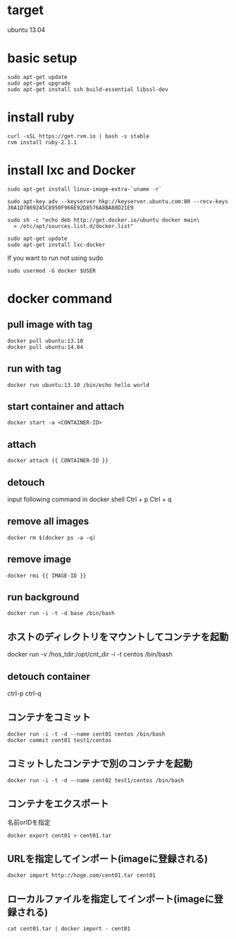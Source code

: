 target
====
ubuntu 13.04

basic setup
====

    sudo apt-get update
    sudo apt-get upgrade
    sudo apt-get install ssh build-essential libssl-dev


install ruby
====

    curl -sSL https://get.rvm.io | bash -s stable
    rvm install ruby-2.1.1


install lxc and Docker
====

    sudo apt-get install linux-image-extra-`uname -r`

    sudo apt-key adv --keyserver hkp://keyserver.ubuntu.com:80 --recv-keys 36A1D7869245C8950F966E92D8576A8BA88D21E9

    sudo sh -c "echo deb http://get.docker.io/ubuntu docker main\
      > /etc/apt/sources.list.d/docker.list"

    sudo apt-get update
    sudo apt-get install lxc-docker

If you want to run not using sudo

    sudo usermod -G docker $USER

docker command
====

pull image with tag
----

    docker pull ubuntu:13.10
    docker pull ubuntu:14.04


run with tag
----

    docker run ubuntu:13.10 /bin/echo hello world


start container and attach
----

    docker start -a <CONTAINER-ID>


attach
----

    docker attach {{ CONTAINER-ID }}


detouch
----

input following command in docker shell
Ctrl + p Ctrl + q


remove all images
----

    docker rm $(docker ps -a -q)


remove image
----

    docker rmi {{ IMAGE-ID }}


run background
----

    docker run -i -t -d base /bin/bash


ホストのディレクトリをマウントしてコンテナを起動
----
docker run -v /hos_tdir:/opt/cnt_dir -i -t  centos /bin/bash


detouch container
----
ctrl-p ctrl-q


コンテナをコミット
----

    docker run -i -t -d --name cent01 centos /bin/bash
    docker commit cent01 test1/centos


コミットしたコンテナで別のコンテナを起動
----

    docker run -i -t -d --name cent02 test1/centos /bin/bash


コンテナをエクスポート
----

名前orIDを指定

    docker export cent01 > cent01.tar


URLを指定してインポート(imageに登録される)
----

    docker import http://hoge.com/cent01.tar cent01


ローカルファイルを指定してインポート(imageに登録される)
----

    cat cent01.tar | docker import - cent01
